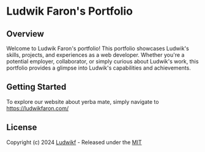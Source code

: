 # Ludwik Faron's Portfolio

## Overview

Welcome to Ludwik Faron's portfolio! This portfolio showcases Ludwik's skills, projects, and experiences as a web developer. Whether you're a potential employer, collaborator, or simply curious about Ludwik's work, this portfolio provides a glimpse into Ludwik's capabilities and achievements.

## Getting Started

To explore our website about yerba mate, simply navigate to https://ludwikfaron.com/

## License

Copyright (c) 2024 [Ludwikf](https://github.com/ludwikf) - Released under the [MIT](https://choosealicense.com/licenses/mit/)
